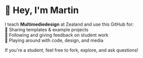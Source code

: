 # 👋 Hey, I'm Martin

I teach **Multimediedesign** at Zealand and use this GitHub for:  
🚀 Sharing templates & example projects  
💬 Following and giving feedback on student work  
🎨 Playing around with code, design, and media  

If you're a student, feel free to fork, explore, and ask questions!  
